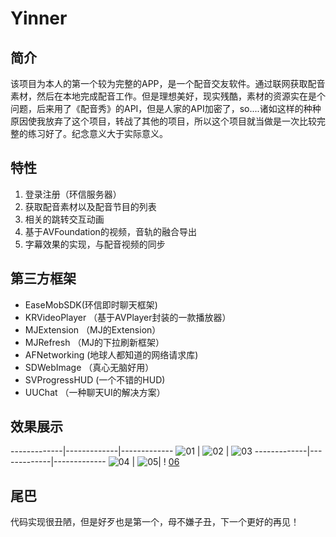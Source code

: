 # Yinner
## 简介

该项目为本人的第一个较为完整的APP，是一个配音交友软件。通过联网获取配音素材，然后在本地完成配音工作。但是理想美好，现实残酷，素材的资源实在是个问题，后来用了《配音秀》的API，但是人家的API加密了，so....诸如这样的种种原因使我放弃了这个项目，转战了其他的项目，所以这个项目就当做是一次比较完整的练习好了。纪念意义大于实际意义。

## 特性

1. 登录注册（环信服务器）
2. 获取配音素材以及配音节目的列表
3. 相关的跳转交互动画
4. 基于AVFoundation的视频，音轨的融合导出
5. 字幕效果的实现，与配音视频的同步

## 第三方框架

* EaseMobSDK(环信即时聊天框架)
* KRVideoPlayer （基于AVPlayer封装的一款播放器）
* MJExtension （MJ的Extension）
* MJRefresh （MJ的下拉刷新框架）
* AFNetworking (地球人都知道的网络请求库)
* SDWebImage （真心无脑好用）
* SVProgressHUD (一个不错的HUD)
* UUChat （一种聊天UI的解决方案）

## 效果展示

-------------|-------------|-------------
![01](https://github.com/Maru-zhang/Yinner/blob/master/Screenshot/01.gif) | ![02](https://github.com/Maru-zhang/Yinner/blob/master/Screenshot/02.gif) | ![03](https://github.com/Maru-zhang/Yinner/blob/master/Screenshot/03.gif)
-------------|-------------|-------------
![04](https://github.com/Maru-zhang/Yinner/blob/master/Screenshot/04.gif) | ![05](https://github.com/Maru-zhang/Yinner/blob/master/Screenshot/05.gif)| ! [06](https://github.com/Maru-zhang/Yinner/blob/master/Screenshot/06.gif)

## 尾巴

代码实现很丑陋，但是好歹也是第一个，母不嫌子丑，下一个更好的再见！
